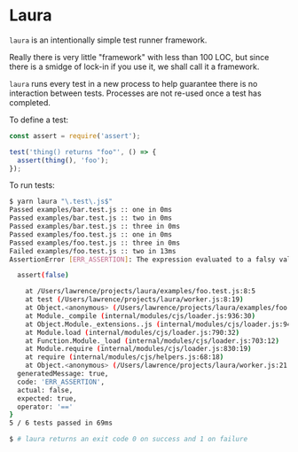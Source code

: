 Laura
=====

`laura` is an intentionally simple test runner framework.

Really there is very little "framework" with less than 100 LOC, but since there is a smidge of lock-in if you use it, we shall call it a framework.

`laura` runs every test in a new process to help guarantee there is no interaction between tests. Processes are not re-used once a test has completed.

To define a test:

```javascript
const assert = require('assert');

test('thing() returns "foo"', () => {
  assert(thing(), 'foo');
});
```

To run tests:

```bash
$ yarn laura "\.test\.js$"
Passed examples/bar.test.js :: one in 0ms
Passed examples/bar.test.js :: two in 0ms
Passed examples/bar.test.js :: three in 0ms
Passed examples/foo.test.js :: one in 0ms
Passed examples/foo.test.js :: three in 0ms
Failed examples/foo.test.js :: two in 13ms
AssertionError [ERR_ASSERTION]: The expression evaluated to a falsy value:

  assert(false)

    at /Users/lawrence/projects/laura/examples/foo.test.js:8:5
    at test (/Users/lawrence/projects/laura/worker.js:8:19)
    at Object.<anonymous> (/Users/lawrence/projects/laura/examples/foo.test.js:7:1)
    at Module._compile (internal/modules/cjs/loader.js:936:30)
    at Object.Module._extensions..js (internal/modules/cjs/loader.js:947:10)
    at Module.load (internal/modules/cjs/loader.js:790:32)
    at Function.Module._load (internal/modules/cjs/loader.js:703:12)
    at Module.require (internal/modules/cjs/loader.js:830:19)
    at require (internal/modules/cjs/helpers.js:68:18)
    at Object.<anonymous> (/Users/lawrence/projects/laura/worker.js:21:1) {
  generatedMessage: true,
  code: 'ERR_ASSERTION',
  actual: false,
  expected: true,
  operator: '=='
}
5 / 6 tests passed in 69ms

$ # laura returns an exit code 0 on success and 1 on failure
```
